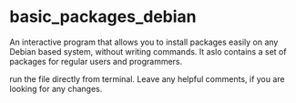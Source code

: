 # basic_packages_debian

An interactive program that allows you to install packages easily on any Debian based system, without writing commands.
It aslo contains a set of packages for regular users and programmers.

run the file directly from terminal.
Leave any helpful comments, if you are looking for any changes.
